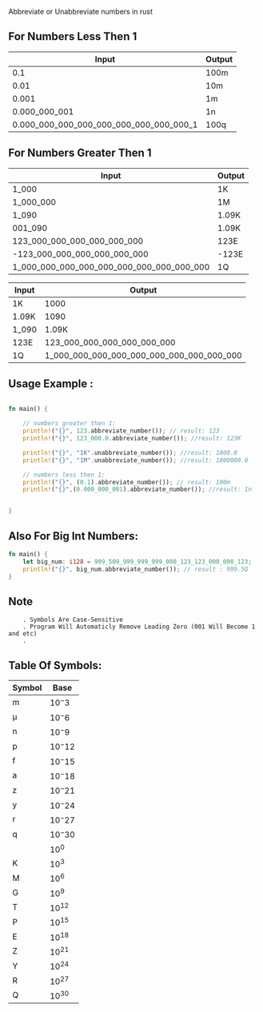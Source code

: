 Abbreviate or Unabbreviate numbers in rust

## For Numbers Less Then 1
|     Input                   |    Output    |
|-----------------------------|--------------|
|         0.1           |     100m       |
|         0.01           |     10m       |
|         0.001           |     1m       |
|         0.000_000_001           |     1n       |
|         0.000_000_000_000_000_000_000_000_000_1           |     100q       |


## For Numbers Greater Then 1
|     Input                   |    Output    |
|-----------------------------|--------------|
|         1_000               |     1K       |
|         1_000_000           |     1M       |
|         1_090               |     1.09K    |
|         001_090               |     1.09K    |
| 123_000_000_000_000_000_000 |     123E     |
| -123_000_000_000_000_000_000 |     -123E     |
| 1_000_000_000_000_000_000_000_000_000_000 |     1Q     |




|     Input                   |    Output    |
|-----------------------------|--------------|
|         1K               |     1000       |
|         1.09K           |     1090      |
|         1_090               |     1.09K    |
|      123E     |123_000_000_000_000_000_000|
|      1Q     |1_000_000_000_000_000_000_000_000_000_000|


## Usage Example :

```rust

fn main() {

    // numbers greater then 1:
    println!("{}", 123.abbreviate_number()); // result: 123
    println!("{}", 123_000.0.abbreviate_number()); //result: 123K

    println!("{}", "1K".unabbreviate_number()); //result: 1000.0
    println!("{}", "1M".unabbreviate_number()); //result: 1000000.0

    // numbers less then 1:
    println!("{}", (0.1).abbreviate_number()); // result: 100m
    println!("{}",(0.000_000_001).abbreviate_number()); //result: 1n


}

```

## Also For Big Int Numbers: 
```rust
fn main() {
    let big_num: i128 = 999_509_999_999_999_000_123_123_000_000_123;
    println!("{}", big_num.abbreviate_number()); // result : 999.5Q
}

```
## Note
        . Symbols Are Case-Sensitive 
        . Program Will Automaticly Remove Leading Zero (001 Will Become 1 and etc)
        .
            
    

## Table Of Symbols:

|     Symbol                   |    Base    |
|-----------------------------|--------------|
|         m               |     $`10^-3`$       |
|         μ              |      $`10^-6`$      |
|         n               |     $`10^-9`$    |
|             p          |      $`10^-12`$ |
|      f                 |      $`10^-15`$  |
|     a                 |      $`10^-18`$   |
|     z                 |      $`10^-21`$   |
|     y                 |      $`10^-24`$  |
|     r                 |      $`10^-27`$   |
|      q                |      $`10^-30`$   |
|                     |      $`10^0`$   |
|         K               |     $`10^3`$       |
|         M               |      $`10^6`$      |
|         G               |     $`10^9`$    |
|      T                 |      $`10^12`$ |
|      P                 |      $`10^15`$  |
|      E                 |      $`10^18`$   |
|      Z                 |      $`10^21`$   |
|      Y                 |      $`10^24`$  |
|      R                 |      $`10^27`$   |
|      Q                 |      $`10^30`$   |

